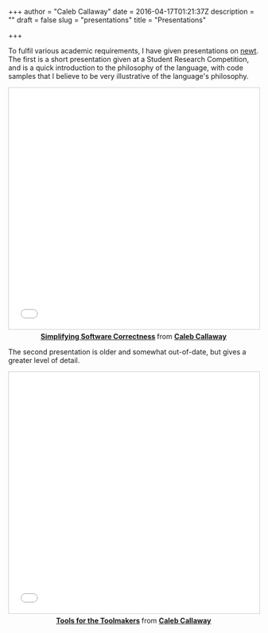 +++
author = "Caleb Callaway"
date = 2016-04-17T01:21:37Z
description = ""
draft = false
slug = "presentations"
title = "Presentations"

+++


To fulfil various academic requirements, I have given presentations on [newt](github.com/cqcallaw/newt). The first is a short presentation given at a Student Research Competition, and is a quick introduction to the philosophy of the language, with code samples that I believe to be very illustrative of the language's philosophy.

<div style="text-align: center;">
<iframe src="//www.slideshare.net/slideshow/embed_code/key/cZTRd4JUbn1Zb5" width="595" height="485" frameborder="0" marginwidth="0" marginheight="0" scrolling="no" style="border:1px solid #CCC; border-width:1px; margin-bottom:5px; max-width: 100%; display: inline-block;" allowfullscreen> </iframe> <div style="margin-bottom:5px"> <strong> <a href="//www.slideshare.net/CalebCallaway1/simplifyng-software-correctness" title="Simplifying Software Correctness" target="_blank">Simplifying Software Correctness</a> </strong> from <strong><a href="//www.slideshare.net/CalebCallaway1" target="_blank">Caleb Callaway</a></strong> </div>
</div>

The second presentation is older and somewhat out-of-date, but gives a greater level of detail.

<div style="text-align: center;">
<iframe src="//www.slideshare.net/slideshow/embed_code/key/K1kuhkdIOtZxxU" width="595" height="485" frameborder="0" marginwidth="0" marginheight="0" scrolling="no" style="border:1px solid #CCC; border-width:1px; margin-bottom:5px; max-width: 100%; display: inline-block;" allowfullscreen> </iframe> <div style="margin-bottom:5px"> <strong> <a href="//www.slideshare.net/CalebCallaway1/tools-for-the-toolmakers" title="Tools for the Toolmakers" target="_blank">Tools for the Toolmakers</a> </strong> from <strong><a href="//www.slideshare.net/CalebCallaway1" target="_blank">Caleb Callaway</a></strong> </div>
</div>

